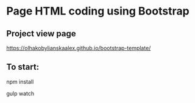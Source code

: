 # Page HTML coding using Bootstrap

## Project view page
https://olhakobylianskaalex.github.io/bootstrap-template/

## To start: 
npm install 

gulp watch
